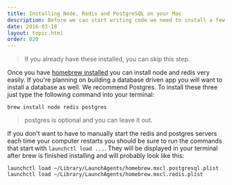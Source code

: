 ```yaml
---
title: Installing Node, Redis and PostgreSQL on your Mac
description: Before we can start writing code we need to install a few other things that Perk depends on.
date: 2016-03-18
layout: topic.html
order: 020
---
```


> If you already have these installed, you can skip this step.

Once you have [homebrew installed](/guides/installing-homebrew-on-your-mac.html) you can install node and redis very easily. If you're planning on building a database driven app you will want to install a database as well. We recommend Postgres. To install these three just type the following command into your terminal:

`brew install node redis postgres`

> postgres is optional and you can leave it out.

If you don't want to have to manually start the redis and postgres servers each time your computer restarts you should be sure to run the commands that start with `launchctl load ...`. They will be displayed in your terminal after brew is finished installing and will probably look like this:

```
launchctl load ~/Library/LaunchAgents/homebrew.mxcl.postgresql.plist
launchctl load ~/Library/LaunchAgents/homebrew.mxcl.redis.plist
```
